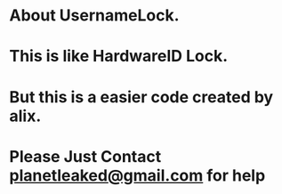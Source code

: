 

# About UsernameLock.
# This is like HardwareID Lock.
# But this is a easier code created by alix.
# Please Just Contact planetleaked@gmail.com for help

